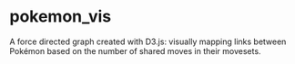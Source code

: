 # pokemon_vis
A force directed graph created with D3.js: visually mapping links between Pokémon based on the number of shared moves in their movesets.
